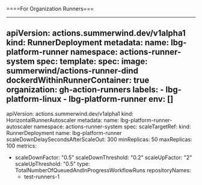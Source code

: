 ====For Organization Runners===

---
apiVersion: actions.summerwind.dev/v1alpha1
kind: RunnerDeployment
metadata:
  name: lbg-platform-runner
  namespace: actions-runner-system
spec:
  template:
    spec:
      image: summerwind/actions-runner-dind
      dockerdWithinRunnerContainer: true
      organization: gh-action-runners
      labels:
      - lbg-platform-linux
      - lbg-platform-runner
      env: []
---
apiVersion: actions.summerwind.dev/v1alpha1
kind: HorizontalRunnerAutoscaler
metadata:
  name: lbg-platform-runner-autoscaler
  namespace: actions-runner-system
spec:
  scaleTargetRef:
    kind: RunnerDeployment
    name: lbg-platform-runner
  scaleDownDelaySecondsAfterScaleOut: 300
  minReplicas: 50
  maxReplicas: 100
  metrics:
  - scaleDownFactor: "0.5"
    scaleDownThreshold: "0.2"
    scaleUpFactor: "2"
    scaleUpThreshold: "0.5"
    type: TotalNumberOfQueuedAndInProgressWorkflowRuns
    repositoryNames:
    - test-runners-1
